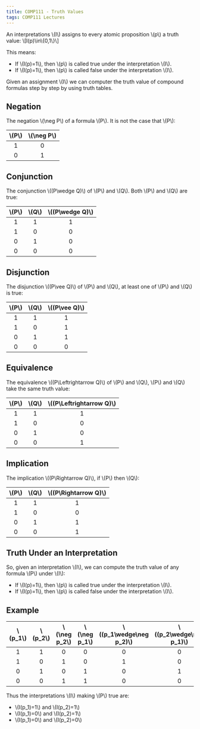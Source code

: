 ```yaml
---
title: COMP111 - Truth Values
tags: COMP111 Lectures
---
```

An interpretations &#92;(I&#92;) assigns to every atomic proposition &#92;(p&#92;) a truth value:
&#92;[I(p)\in&#92;{0,1&#92;}&#92;]

This means:

* If &#92;(I(p)=1&#92;), then &#92;(p&#92;) is called true under the interpretation &#92;(I&#92;).
* If &#92;(I(p)=1&#92;), then &#92;(p&#92;) is called false under the interpretation &#92;(I&#92;).

Given an assignment &#92;(I&#92;) we can computer the truth value of compound formulas step by step by using truth tables.

## Negation
The negation &#92;(\neg P&#92;) of a formula &#92;(P&#92;). It is not the case that &#92;(P&#92;):

| &#92;(P&#92;) | &#92;(\neg P&#92;) |
| :-: | :-: |
| 1 | 0 |
| 0 | 1 |

## Conjunction
The conjunction &#92;((P\wedge Q)&#92;) of &#92;(P&#92;) and &#92;(Q&#92;). Both &#92;(P&#92;) and &#92;(Q&#92;) are true:

| &#92;(P&#92;) | &#92;(Q&#92;) | &#92;((P\wedge Q)&#92;) |
| :-: | :-: | :-: |
| 1 | 1 | 1 |
| 1 | 0 | 0 |
| 0 | 1 | 0 | 
| 0 | 0 | 0 |

## Disjunction
The disjunction &#92;((P\vee Q)&#92;) of &#92;(P&#92;) and &#92;(Q&#92;), at least one of &#92;(P&#92;) and &#92;(Q&#92;) is true:

| &#92;(P&#92;) | &#92;(Q&#92;) | &#92;((P\vee Q)&#92;) |
| :-: | :-: | :-: |
| 1 | 1 | 1 |
| 1 | 0 | 1 |
| 0 | 1 | 1 | 
| 0 | 0 | 0 |

## Equivalence
The equivalence &#92;((P\Leftrightarrow Q)&#92;) of &#92;(P&#92;) and &#92;(Q&#92;), &#92;(P&#92;) and &#92;(Q&#92;) take the same truth value:

| &#92;(P&#92;) | &#92;(Q&#92;) | &#92;((P\Leftrightarrow Q)&#92;) |
| :-: | :-: | :-: |
| 1 | 1 | 1 |
| 1 | 0 | 0 |
| 0 | 1 | 0 | 
| 0 | 0 | 1 |

## Implication
The implication &#92;((P\Rightarrow Q)&#92;), if &#92;(P&#92;) then &#92;(Q&#92;):


| &#92;(P&#92;) | &#92;(Q&#92;) | &#92;((P\Rightarrow Q)&#92;) |
| :-: | :-: | :-: |
| 1 | 1 | 1 |
| 1 | 0 | 0 |
| 0 | 1 | 1 | 
| 0 | 0 | 1 |

## Truth Under an Interpretation
So, given an interpretation &#92;(I&#92;), we can compute the truth value of any formula &#92;(P&#92;) under &#92;(I&#92;):

* If &#92;(I(p)=1&#92;), then &#92;(p&#92;) is called true under the interpretation &#92;(I&#92;).
* If &#92;(I(p)=1&#92;), then &#92;(p&#92;) is called false under the interpretation &#92;(I&#92;).

## Example

| &#92;(p&#95;1&#92;) | &#92;(p&#95;2&#92;) | &#92;(\neg p&#95;2&#92;) | &#92;(\neg p&#95;1&#92;) | &#92;((p&#95;1\wedge\neg p&#95;2)&#92;) | &#92;((p&#95;2\wedge\neg p&#95;1)&#92;)| &#92;(P&#92;) |
| :-: | :-: | :-: | :-: | :-: | :-: | :-: |
| 1 | 1 | 0 | 0 | 0 | 0 | 1 |
| 1 | 0 | 1 | 0 | 1 | 0 | 0 |
| 0 | 1 | 0 | 1 | 0 | 1 | 1 |
| 0 | 0 | 1 | 1 | 0 | 0 | 1 |

Thus the interpretations &#92;(I&#92;) making &#92;(P&#92;) true are:

* &#92;(I(p&#95;1)=1&#92;) and &#92;(I(p&#95;2)=1&#92;)
* &#92;(I(p&#95;1)=0&#92;) and &#92;(I(p&#95;2)=1&#92;)
* &#92;(I(p&#95;1)=0&#92;) and &#92;(I(p&#95;2)=0&#92;)
